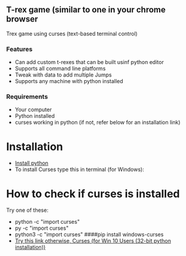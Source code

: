 ## T-rex game (similar to one in your chrome browser
Trex game using curses (text-based terminal control)
### Features

- Can add custom t-rexes that can be built usinf python editor
- Supports all command line platforms
- Tweak with data to add multiple Jumps
- Supports any machine with python installed
### Requirements

- Your computer
- Python installed
- curses working in python (if not, refer below for an installation link)
# Installation
- [Install python](https://python.org/downloads)
- To install Curses type this in terminal (for Windows):
# How to check if curses is installed
Try one of these:
- python -c "import curses"
- py -c "import curses"
- python3 -c "import curses"
####pip install windows-curses
- [Try this link otherwise, Curses (for Win 10 Users (32-bit python installation))](https://www.lfd.uci.edu/~gohlke/pythonlibs/#curses)
